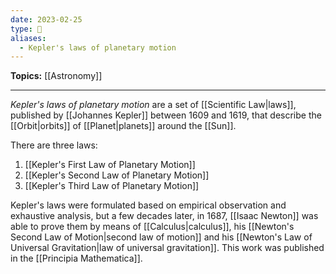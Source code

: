 ```yaml
---
date: 2023-02-25
type: 🧠
aliases:
  - Kepler's laws of planetary motion
---
```


**Topics:** [[Astronomy]]

---

_Kepler's laws of planetary motion_ are a set of [[Scientific Law|laws]], published by [[Johannes Kepler]] between 1609 and 1619, that describe the [[Orbit|orbits]] of [[Planet|planets]] around the [[Sun]].

There are three laws:

1. [[Kepler's First Law of Planetary Motion]]
2. [[Kepler's Second Law of Planetary Motion]]
3. [[Kepler's Third Law of Planetary Motion]]

Kepler's laws were formulated based on empirical observation and exhaustive analysis, but a few decades later, in 1687, [[Isaac Newton]] was able to prove them by means of [[Calculus|calculus]], his [[Newton's Second Law of Motion|second law of motion]] and his [[Newton's Law of Universal Gravitation|law of universal gravitation]]. This work was published in the [[Principia Mathematica]].
